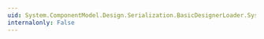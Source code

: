 ```yaml
---
uid: System.ComponentModel.Design.Serialization.BasicDesignerLoader.System#ComponentModel#Design#Serialization#IDesignerLoaderService#AddLoadDependency
internalonly: False
---
```

